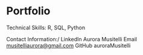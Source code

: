 # Portfolio

Technical Skills: R, SQL, Python

Contact Information:/
LinkedIn Aurora Musitelli
Email musitelliaurora@gmail.com
GitHub auroraMusitelli
